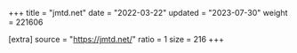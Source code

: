 +++
title = "jmtd.net"
date = "2022-03-22"
updated = "2023-07-30"
weight = 221606

[extra]
source = "https://jmtd.net/"
ratio = 1
size = 216
+++
